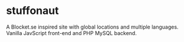 # stuffonaut
A Blocket.se inspired site with global locations and multiple languages. Vanilla JavScript front-end and PHP MySQL backend.
